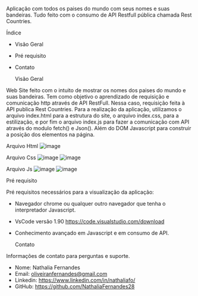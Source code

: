   Aplicação com todos os paises do mundo com seus nomes e suas bandeiras. Tudo feito com o consumo de API Restfull pública chamada Rest Countries.  




  
  Índice 
  
* Visão Geral
* Pré requisito
* Contato

  




  Visão Geral
  
Web Site feito com o intuito de mostrar os nomes dos paises do mundo e suas bandeiras. Tem como objetivo o aprendizado de requisição e comunicação 
http através de API RestFull. Nessa caso, requisição feita à API publica Rest Countries. Para a realização da aplicação, utilizamos o arquivo index.html
para a estrutura do site, o arquivo index.css, para a estilização, e por fim o arquivo index.js para fazer a comunicação com API através do modulo 
fetch() e Json(). Além do DOM Javascript para construir a posição dos elementos na página. 

Arquivo Html
![image](https://github.com/NathaliaFernandes28/APIRestfullRestCountries/assets/88513545/e1f1a497-76e7-49bd-813f-8ea50ebf8ae5)

Arquivo Css
![image](https://github.com/NathaliaFernandes28/APIRestfullRestCountries/assets/88513545/c24b5dcd-1224-45d1-8753-1305665a490b)
![image](https://github.com/NathaliaFernandes28/APIRestfullRestCountries/assets/88513545/baac7986-ebe9-472e-8375-135fdcefdc34)

Arquivo Js
![image](https://github.com/NathaliaFernandes28/APIRestfullRestCountries/assets/88513545/49f76849-2b67-4943-b368-1ecc8ab9648c)
![image](https://github.com/NathaliaFernandes28/APIRestfullRestCountries/assets/88513545/bbe996e2-5add-431b-8210-4c2e4c32f398)








Pré requisito 

Pré requisitos necessários para a visualização da aplicação:
* Navegador chrome ou qualquer outro navegador que tenha o interpretador Javascript.
* VsCode versão 1.90 <link>https://code.visualstudio.com/download</link>
* Conhecimento avançado em Javascript e em consumo de API. 







  Contato
  
Informações de contato para perguntas e suporte.
* Nome: Nathalia Fernandes
* Email: oliveiranfernandes@gmail.com
* Linkedin: <link>https://www.linkedin.com/in/nathaliafo/</link>
* GitHub: <link>https://github.com/NathaliaFernandes28</link>
